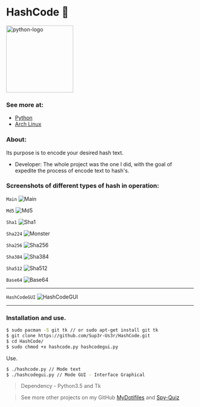# HashCode 
<img alt="python-logo" width="180" src="https://raw.githubusercontent.com/Sup3r-Us3r/HashCode/master/Screenshots/python-logo.png">

### See more at:

* [Python](https://www.python.org/)
* [Arch Linux](https://www.archlinux.org/)

### About:

Its purpose is to encode your desired hash text.

* Developer: The whole project was the one I did, with the goal of expedite the process of encode text to hash's.

### Screenshots of different types of hash in operation:

`Main`
![Main][screenshot1]

`Md5`
![Md5][screenshot2]

`Sha1`
![Sha1][screenshot3]

`Sha224`
![Monster][screenshot4]

`Sha256`
![Sha256][screenshot5]

`Sha384`
![Sha384][screenshot6]

`Sha512`
![Sha512][screenshot7]

`Base64`
![Base64][screenshot8]

----------------------
`HashCodeGUI`
![HashCodeGUI][screenshot9]

----------------------

[screenshot1]:https://raw.githubusercontent.com/Sup3r-Us3r/HashCode/master/Screenshots/2016-11-11-16%3A05%3A55.png
[screenshot2]:https://raw.githubusercontent.com/Sup3r-Us3r/HashCode/master/Screenshots/2016-11-11-16%3A06%3A06.png
[screenshot3]:https://raw.githubusercontent.com/Sup3r-Us3r/HashCode/master/Screenshots/2016-11-11-16%3A06%3A16.png
[screenshot4]:https://raw.githubusercontent.com/Sup3r-Us3r/HashCode/master/Screenshots/2016-11-11-16%3A06%3A27.png
[screenshot5]:https://raw.githubusercontent.com/Sup3r-Us3r/HashCode/master/Screenshots/2016-11-11-16%3A06%3A41.png
[screenshot6]:https://raw.githubusercontent.com/Sup3r-Us3r/HashCode/master/Screenshots/2016-11-11-16%3A06%3A58.png
[screenshot7]:https://raw.githubusercontent.com/Sup3r-Us3r/HashCode/master/Screenshots/2016-11-11-16%3A07%3A15.png
[screenshot8]:https://raw.githubusercontent.com/Sup3r-Us3r/HashCode/master/Screenshots/2016-11-11-16%3A07%3A34.png
[screenshot9]:https://raw.githubusercontent.com/Sup3r-Us3r/HashCode/master/Screenshots/2016-12-03-20%3A15%3A36.png

### Installation and use.

```sh
$ sudo pacman -S git tk // or sudo apt-get install git tk
$ git clone https://github.com/Sup3r-Us3r/HashCode.git
$ cd HashCode/
$ sudo chmod +x hashcode.py hashcodegui.py
```
Use.
```sh
$ ./hashcode.py // Mode text
$ ./hashcodegui.py // Mode GUI - Interface Graphical
```
> Dependency - Python3.5 and Tk

> See more other projects on my GitHub [MyDotifiles](https://github.com/Sup3r-Us3r/MyDotfiles) and [Spy-Quiz](https://github.com/Sup3r-Us3r/Spy-Quiz)
